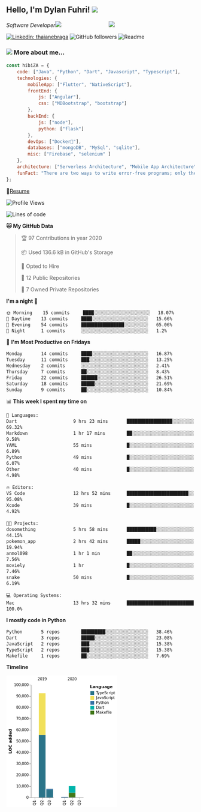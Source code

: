 <h2>Hello, I'm Dylan Fuhri! <img src="https://media.giphy.com/media/12oufCB0MyZ1Go/giphy.gif" width="50"></h2>
<img align='right' src="https://media.giphy.com/media/836HiJc7pgzy8iNXCn/giphy.gif" width="230">
<p><em>Software Developer</a><img src="https://media.giphy.com/media/WUlplcMpOCEmTGBtBW/giphy.gif" width="30"> 
</em></p>

[![Linkedin: thaianebraga](https://img.shields.io/badge/-Dylan-blue?style=flat-square&logo=Linkedin&logoColor=white&link=https://www.linkedin.com/in/dylan-fuhri/)](https://www.linkedin.com/in/dylan-fuhri/)
![GitHub followers](https://img.shields.io/github/followers/HibiZA?style=social)
![Readme](https://github.com/HibiZA/HibiZA/workflows/Readme/badge.svg)

### <img src="https://media.giphy.com/media/VgCDAzcKvsR6OM0uWg/giphy.gif" width="50"> More about me...  

```javascript
const hibiZA = {
    code: ["Java", "Python", "Dart", "Javascript", "Typescript"],
    technologies: {
        mobileApp: ["Flutter", "NativeScript"],
        frontEnd: {
            js: ["Angular"],
            css: ["MDBootstrap", "bootstrap"]
        },
        backEnd: {
            js: ["node"],
            python: ["flask"]
        },
        devOps: ["Docker🐳"],
        databases: ["mongoDB", "MySql", "sqlite"],
        misc: ["Firebase", "selenium" ]
    },
    architecture: ["Serverless Architecture", "Mobile App Architecture"],
    funFact: "There are two ways to write error-free programs; only the third one works"
};
```
📝[Resume](https://drive.google.com/file/d/1RjxKCcvUeoyYgnL_eCwQ9zay77Ayr0Xu/view?usp=sharing)
<!--START_SECTION:waka-->
![Profile Views](http://img.shields.io/badge/Profile%20Views-244-blue)

![Lines of code](https://img.shields.io/badge/From%20Hello%20World%20I've%20written-85585%20Lines%20of%20code-blue)

**🐱 My GitHub Data** 

> 🏆 97 Contributions in year 2020
 > 
> 📦 Used 136.6 kB in GitHub's Storage 
 > 
> 💼 Opted to Hire
 > 
> 📜 12 Public Repositories 
 > 
> 🔑 7 Owned Private Repositories 

**I'm a night 🦉** 

```text
🌞 Morning    15 commits     ████░░░░░░░░░░░░░░░░░░░░░   18.07% 
🌆 Daytime    13 commits     ████░░░░░░░░░░░░░░░░░░░░░   15.66% 
🌃 Evening    54 commits     ████████████████░░░░░░░░░   65.06% 
🌙 Night      1 commits      ░░░░░░░░░░░░░░░░░░░░░░░░░   1.2%

```
📅 **I'm Most Productive on Fridays** 

```text
Monday       14 commits     ████░░░░░░░░░░░░░░░░░░░░░   16.87% 
Tuesday      11 commits     ███░░░░░░░░░░░░░░░░░░░░░░   13.25% 
Wednesday    2 commits      ░░░░░░░░░░░░░░░░░░░░░░░░░   2.41% 
Thursday     7 commits      ██░░░░░░░░░░░░░░░░░░░░░░░   8.43% 
Friday       22 commits     ██████░░░░░░░░░░░░░░░░░░░   26.51% 
Saturday     18 commits     █████░░░░░░░░░░░░░░░░░░░░   21.69% 
Sunday       9 commits      ██░░░░░░░░░░░░░░░░░░░░░░░   10.84%

```


📊 **This week I spent my time on** 

```text
💬 Languages: 
Dart                     9 hrs 23 mins       █████████████████░░░░░░░░   69.32% 
Markdown                 1 hr 17 mins        ██░░░░░░░░░░░░░░░░░░░░░░░   9.58% 
YAML                     55 mins             █░░░░░░░░░░░░░░░░░░░░░░░░   6.89% 
Python                   49 mins             █░░░░░░░░░░░░░░░░░░░░░░░░   6.07% 
Other                    40 mins             █░░░░░░░░░░░░░░░░░░░░░░░░   4.98%

🔥 Editors: 
VS Code                  12 hrs 52 mins      ███████████████████████░░   95.08% 
Xcode                    39 mins             █░░░░░░░░░░░░░░░░░░░░░░░░   4.92%

🐱‍💻 Projects: 
dosomething              5 hrs 58 mins       ███████████░░░░░░░░░░░░░░   44.15% 
pokemon_app              2 hrs 42 mins       █████░░░░░░░░░░░░░░░░░░░░   19.94% 
anmol098                 1 hr 1 min          ██░░░░░░░░░░░░░░░░░░░░░░░   7.56% 
moviely                  1 hr                █░░░░░░░░░░░░░░░░░░░░░░░░   7.46% 
snake                    50 mins             █░░░░░░░░░░░░░░░░░░░░░░░░   6.19%

💻 Operating Systems: 
Mac                      13 hrs 32 mins      █████████████████████████   100.0%

```

**I mostly code in Python** 

```text
Python       5 repos        █████████░░░░░░░░░░░░░░░░   38.46% 
Dart         3 repos        █████░░░░░░░░░░░░░░░░░░░░   23.08% 
JavaScript   2 repos        ███░░░░░░░░░░░░░░░░░░░░░░   15.38% 
TypeScript   2 repos        ███░░░░░░░░░░░░░░░░░░░░░░   15.38% 
Makefile     1 repos        ██░░░░░░░░░░░░░░░░░░░░░░░   7.69%

```


**Timeline**

![Chart not found](https://github.com/HibiZA/HibiZA/blob/master/charts/bar_graph.png) 


<!--END_SECTION:waka-->
